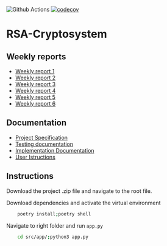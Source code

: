 ![Github Actions](https://github.com/hanrastic/RSA-Cryptosystem/workflows/CI/badge.svg)
[![codecov](https://codecov.io/gh/hanrastic/RSA-Cryptosystem/branch/main/graph/badge.svg?token=38QC8NMU4G)](https://codecov.io/gh/hanrastic/RSA-Cryptosystem)

# RSA-Cryptosystem
## Weekly reports
- [Weekly report 1](documentation/weekly_report1.md)
- [Weekly report 2](documentation/weekly_report2.md)
- [Weekly report 3](documentation/weekly_report3.md)
- [Weekly report 4](documentation/weekly_report4.md)
- [Weekly report 5](documentation/weekly_report5.md)
- [Weekly report 6](documentation/weekly_report6.md)

## Documentation
- [Project Specification](documentation/project_specification.md)
- [Testing documentation](documentation/testing_documentation.md)
- [Implementation Documentation](documentation/implementation_documentation.md)
- [User Istructions](documentation/user_instructions.md)

## Instructions
Download the project .zip file and navigate to the root file. 

Download dependencies and activate the virtual environment
```bash
    poetry install;poetry shell
```

Navigate to right folder and run `app.py`
```bash
    cd src/app/;python3 app.py
```